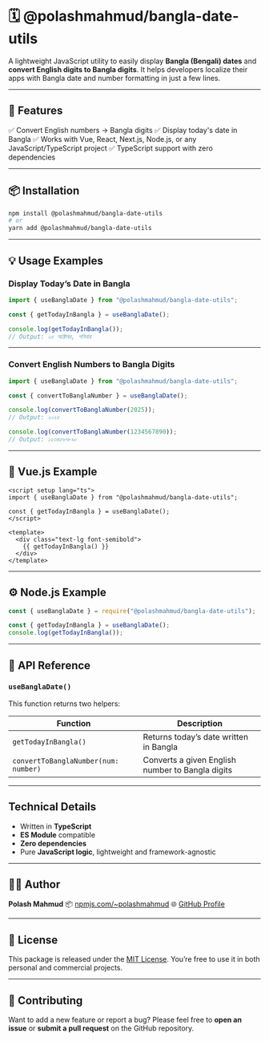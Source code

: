 # 🗓️ @polashmahmud/bangla-date-utils

A lightweight JavaScript utility to easily display **Bangla (Bengali) dates** and **convert English digits to Bangla digits**.
It helps developers localize their apps with Bangla date and number formatting in just a few lines.

---

## 🚀 Features

✅ Convert English numbers → Bangla digits
✅ Display today's date in Bangla
✅ Works with Vue, React, Next.js, Node.js, or any JavaScript/TypeScript project
✅ TypeScript support with zero dependencies

---

## 📦 Installation

```bash
npm install @polashmahmud/bangla-date-utils
# or
yarn add @polashmahmud/bangla-date-utils
```

---

## 💡 Usage Examples

### Display Today’s Date in Bangla

```ts
import { useBanglaDate } from "@polashmahmud/bangla-date-utils";

const { getTodayInBangla } = useBanglaDate();

console.log(getTodayInBangla());
// Output: ২৫ অক্টোবর, শনিবার
```

---

### Convert English Numbers to Bangla Digits

```ts
import { useBanglaDate } from "@polashmahmud/bangla-date-utils";

const { convertToBanglaNumber } = useBanglaDate();

console.log(convertToBanglaNumber(2025));
// Output: ২০২৫

console.log(convertToBanglaNumber(1234567890));
// Output: ১২৩৪৫৬৭৮৯০
```

---

## 🧩 Vue.js Example

```vue
<script setup lang="ts">
import { useBanglaDate } from "@polashmahmud/bangla-date-utils";

const { getTodayInBangla } = useBanglaDate();
</script>

<template>
  <div class="text-lg font-semibold">
    {{ getTodayInBangla() }}
  </div>
</template>
```

---

## ⚙️ Node.js Example

```js
const { useBanglaDate } = require("@polashmahmud/bangla-date-utils");

const { getTodayInBangla } = useBanglaDate();
console.log(getTodayInBangla());
```

---

## 🧠 API Reference

### `useBanglaDate()`

This function returns two helpers:

| Function                             | Description                                      |
| ------------------------------------ | ------------------------------------------------ |
| `getTodayInBangla()`                 | Returns today’s date written in Bangla           |
| `convertToBanglaNumber(num: number)` | Converts a given English number to Bangla digits |

---

## Technical Details

- Written in **TypeScript**
- **ES Module** compatible
- **Zero dependencies**
- Pure **JavaScript logic**, lightweight and framework-agnostic

---

## 🧑‍💻 Author

**Polash Mahmud**
📦 [npmjs.com/~polashmahmud](https://www.npmjs.com/~polashmahmud)
🌐 [GitHub Profile](https://github.com/polashmahmud)

---

## 📄 License

This package is released under the [MIT License](./LICENSE).
You’re free to use it in both personal and commercial projects.

---

## 🌟 Contributing

Want to add a new feature or report a bug?
Please feel free to **open an issue** or **submit a pull request** on the GitHub repository.
